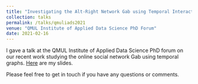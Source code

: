 ```yaml
---
title: "Investigating the Alt-Right Network Gab using Temporal Interaction Graphs"
collection: talks
permalink: /talks/qmuliads2021
venue: "QMUL Institute of Applied Data Science PhD Forum"
date: 2021-02-16
---
```


I gave a talk at the QMUL Institute of Applied Data Science PhD forum on our recent work studying the online social network Gab using temporal graphs. [Here](http://narnolddd.github.io/files/PhDIADS2021) are my slides.

Please feel free to get in touch if you have any questions or comments.

